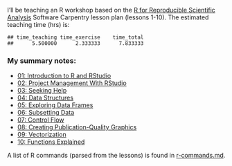 








I’ll be teaching an R workshop based on the [R for Reproducible Scientific Analysis](http://swcarpentry.github.io/r-novice-gapminder/) Software Carpentry lesson plan (lessons 1-10). The estimated teaching time (hrs) is:


```
## time_teaching time_exercise    time_total 
##      5.500000      2.333333      7.833333
```

### My summary notes:

- [01: Introduction to R and RStudio](summary_notes/01-rstudio-intro.md)
- [02: Project Management With RStudio](summary_notes/02-project-intro.md)
- [03: Seeking Help](summary_notes/03-seeking-help.md)
- [04: Data Structures](summary_notes/04-data-structures-part1.md)
- [05: Exploring Data Frames](summary_notes/05-data-structures-part2.md)
- [06: Subsetting Data](summary_notes/06-data-subsetting.md)
- [07: Control Flow](summary_notes/07-control-flow.md)
- [08: Creating Publication-Quality Graphics](summary_notes/08-plot-ggplot2.md)
- [09: Vectorization](summary_notes/09-vectorization.md)
- [10: Functions Explained](summary_notes/10-functions.md)

A list of R commands (parsed from the lessons) is found in [r-commands.md](r-commands.md).
